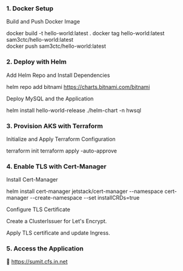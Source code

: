 ### 1️. Docker Setup

Build and Push Docker Image

docker build -t hello-world:latest .
docker tag hello-world:latest sam3ctc/hello-world:latest  
docker push sam3ctc/hello-world:latest  

### 2️. Deploy with Helm

Add Helm Repo and Install Dependencies

helm repo add bitnami https://charts.bitnami.com/bitnami  

Deploy MySQL and the Application

helm install hello-world-release ./helm-chart -n hwsql

### 3️. Provision AKS with Terraform

Initialize and Apply Terraform Configuration

terraform init
terraform apply -auto-approve

### 4. Enable TLS with Cert-Manager

Install Cert-Manager

helm install cert-manager jetstack/cert-manager --namespace cert-manager --create-namespace --set installCRDs=true

Configure TLS Certificate

Create a ClusterIssuer for Let's Encrypt.

Apply TLS certificate and update Ingress.

### 5️. Access the Application

🔗 https://sumit.cfs.in.net